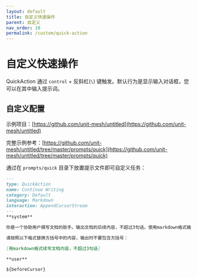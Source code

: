 ```yaml
---
layout: default
title: 自定义快速操作
parent: 自定义
nav_order: 10
permalink: /custom/quick-action
---
```


# 自定义快速操作

QuickAction 通过 `control` + 反斜杠(`\`) 键触发。默认行为是显示输入对话框，您可以在其中输入提示词。

## 自定义配置

示例项目：[https://github.com/unit-mesh/untitled](https://github.com/unit-mesh/untitled)

完整示例参考：[https://github.com/unit-mesh/untitled/tree/master/prompts/quick](https://github.com/unit-mesh/untitled/tree/master/prompts/quick)

通过在 `prompts/quick` 目录下放置提示文件即可自定义任务：

```markdown
---
type: QuickAction
name: Continue Writing
category: Default
language: Markdown
interaction: AppendCursorStream
---
**system**

你是一个协助用户撰写文档的助手。输出文档的后续内容，不超过3句话。使用markdown格式输出，不要使用链接。

请按照以下格式替换方括号中的内容，输出时不要包含方括号：

[用markdown格式续写文档内容，不超过3句话]

**user**

${beforeCursor}
```
